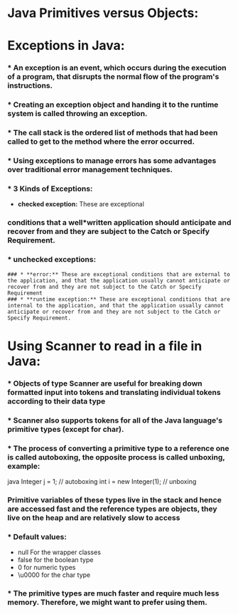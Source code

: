 # Java Primitives versus Objects:


# **Exceptions in Java:**

### *  An exception is an event, which occurs during the execution of a program, that disrupts the normal flow of the program's instructions.

### * Creating an exception object and handing it to the runtime system is called throwing an exception.

### * The call stack is the ordered list of methods that had been called to get to the method where the error occurred.

### *  Using exceptions to manage errors has some advantages over traditional error management techniques.

### * 3 Kinds of Exceptions:
  * **checked exception:** 
  These are exceptional
  ### conditions that a well*written application should anticipate and recover from and they are subject to the Catch or Specify Requirement.
  ### * **unchecked exceptions:**
    ### * **error:** These are exceptional conditions that are external to the application, and that the application usually cannot anticipate or recover from and they are not subject to the Catch or Specify Requirement
    ### * **runtime exception:** These are exceptional conditions that are internal to the application, and that the application usually cannot anticipate or recover from and they are not subject to the Catch or Specify Requirement.

# **Using Scanner to read in a file in Java:**

### *  Objects of type Scanner are useful for breaking down formatted input into tokens and translating individual tokens according to their data type

### * Scanner also supports tokens for all of the Java language's primitive types (except for char).


### * The process of converting a primitive type to a reference one is called autoboxing, the opposite process is called unboxing, example:

java
  Integer j = 1;          // autoboxing
  int i = new Integer(1); // unboxing
  

### Primitive variables of these types live in the stack and hence are accessed fast and the reference types are objects, they live on the heap and are relatively slow to access 

 ### * Default values:
* null For the wrapper classes
* false for the boolean type
* 0 for numeric types
 * \u0000 for the char type
  
### *  The primitive types are much faster and require much less memory. Therefore, we might want to prefer using them.



